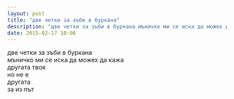 ```yaml
---
layout: post
title: "две четки за зъби в буркана"
description: "две четки за зъби в буркана мъничко ми се иска да можех да кажа другата твоя но не е другата за из път"
date: 2015-02-17 10:00
---
```

две четки за зъби в буркана  
мъничко ми се иска да можех да кажа   
другата твоя  
но не е  
другата  
за из път